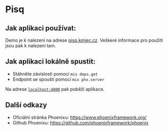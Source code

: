 # Pisq
## Jak aplikaci používat:
Demo je k nalezení na adrese [pisq.kmjec.cz](pisq.kmjec.cz). Veškeré informace pro použití
jsou pak k nalezení tam.

## Jak aplikaci lokálně spustit:
  * Stáhněte závislosti pomocí `mix deps.get`
  * Endpoint se spouští pomocí `mix phx.server`

Na adrese [`localhost:4000`](http://localhost:4000) pak poběží aplikace.


## Další odkazy
  * Oficiální stránka Phoenixu: https://www.phoenixframework.org/
  * Github Phoenixu: https://github.com/phoenixframework/phoenix
